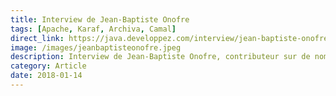 ```yaml
---
title: Interview de Jean-Baptiste Onofre
tags: [Apache, Karaf, Archiva, Camal]
direct_link: https://java.developpez.com/interview/jean-baptiste-onofre/
image: /images/jeanbaptisteonofre.jpeg
description: Interview de Jean-Baptiste Onofre, contributeur sur de nombreux projets de la fondation Apache.
category: Article
date: 2018-01-14
---
```

